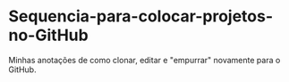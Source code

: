 # Sequencia-para-colocar-projetos-no-GitHub
Minhas anotações de como clonar, editar e "empurrar" novamente  para o GitHub. 
